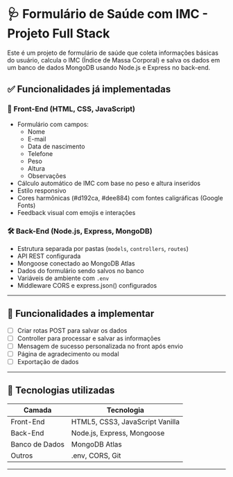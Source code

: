 # 🩺 Formulário de Saúde com IMC - Projeto Full Stack

Este é um projeto de formulário de saúde que coleta informações básicas do usuário, calcula o IMC (Índice de Massa Corporal) e salva os dados em um banco de dados MongoDB usando Node.js e Express no back-end.

## ✅ Funcionalidades já implementadas

### 🎨 Front-End (HTML, CSS, JavaScript)
- Formulário com campos:
  - Nome
  - E-mail
  - Data de nascimento
  - Telefone
  - Peso
  - Altura
  - Observações
- Cálculo automático de IMC com base no peso e altura inseridos
- Estilo responsivo
- Cores harmônicas (#d192ca, #dee884) com fontes caligráficas (Google Fonts)
- Feedback visual com emojis e interações

### 🛠️ Back-End (Node.js, Express, MongoDB)
- Estrutura separada por pastas (`models`, `controllers`, `routes`)
- API REST configurada
- Mongoose conectado ao MongoDB Atlas
- Dados do formulário sendo salvos no banco
- Variáveis de ambiente com `.env`
- Middleware CORS e express.json() configurados

---

## 🚧 Funcionalidades a implementar

- [ ] Criar rotas POST para salvar os dados
- [ ] Controller para processar e salvar as informações
- [ ] Mensagem de sucesso personalizada no front após envio
- [ ] Página de agradecimento ou modal
- [ ] Exportação de dados

---

## 🧠 Tecnologias utilizadas

| Camada       | Tecnologia            |
|--------------|------------------------|
| Front-End    | HTML5, CSS3, JavaScript Vanilla |
| Back-End     | Node.js, Express, Mongoose |
| Banco de Dados | MongoDB Atlas         |
| Outros       | .env, CORS, Git         |

---